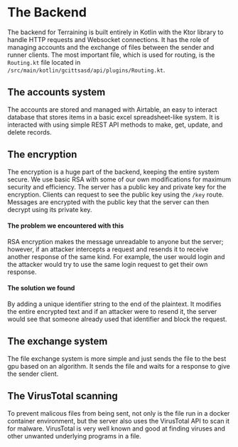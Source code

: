 # The Backend
The backend for Terraining is built entirely in Kotlin with the Ktor library to handle HTTP requests and Websocket connections. It has the role of managing accounts and the exchange of files between the sender and runner clients. The most important file, which is used for routing, is the `Routing.kt` file located in `/src/main/kotlin/gcittsasd/api/plugins/Routing.kt`.

## The accounts system
The accounts are stored and managed with Airtable, an easy to interact database that stores items in a basic excel spreadsheet-like system. It is interacted with using simple REST API methods to make, get, update, and delete records.

## The encryption
The encryption is a huge part of the backend, keeping the entire system secure. We use basic RSA with some of our own modifications for maximum security and efficiency. The server has a public key and private key for the encryption. Clients can request to see the public key using the `/key` route. Messages are encrypted with the public key that the server can then decrypt using its private key.
#### The problem we encountered with this
RSA encryption makes the message unreadable to anyone but the server; however, if an attacker intercepts a request and resends it to receive another response of the same kind. For example, the user would login and the attacker would try to use the same login request to get their own response.
#### The solution we found
By adding a unique identifier string to the end of the plaintext. It modifies the entire encrypted text and if an attacker were to resend it, the server would see that someone already used that identifier and block the request.

## The exchange system
The file exchange system is more simple and just sends the file to the best gpu based on an algorithm. It sends the file and waits for a response to give the sender client.

## The VirusTotal scanning
To prevent malicous files from being sent, not only is the file run in a docker container environment, but the server also uses the VirusTotal API to scan it for malware. VirusTotal is very well known and good at finding viruses and other unwanted underlying programs in a file.
